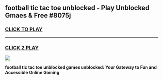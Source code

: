 
## football tic tac toe unblocked - Play Unblocked Gmaes & Free #8075j
<h3>
<a href="https://news.freeplayer.one?title=football_tic_tac_toe_unblocked&ref=26F">CLICK TO PLAY</a></h3>
<hr>

<h3>
<a href="https://news.freeplayer.one?title=football_tic_tac_toe_unblocked&ref=26F">CLICK 2 PLAY</a>
  
</h3>

<a href="https://news.freeplayer.one?title=football_tic_tac_toe_unblocked&ref=26F/"><img src="https://clearcache.store/games.png"></a>


**football tic tac toe unblocked games unblocked: Your Gateway to Fun and Accessible Online Gaming**
